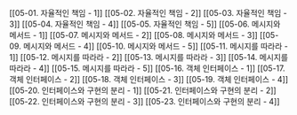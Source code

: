 [[05-01. 자율적인 책임 - 1]]
[[05-02. 자율적인 책임 - 2]]
[[05-03. 자율적인 책임 - 3]]
[[05-04. 자율적인 책임 - 4]]
[[05-05. 자율적인 책임 - 5]]
[[05-06. 메시지와 메서드 - 1]]
[[05-07. 메시지와 메서드 - 2]]
[[05-08. 메시지와 메서드 - 3]]
[[05-09. 메시지와 메서드 - 4]]
[[05-10. 메시지와 메서드 - 5]]
[[05-11. 메시지를 따라라 - 1]]
[[05-12. 메시지를 따라라 - 2]]
[[05-13. 메시지를 따라라 - 3]]
[[05-14. 메시지를 따라라 - 4]]
[[05-15. 메시지를 따라라 - 5]]
[[05-16. 객체 인터페이스 - 1]]
[[05-17. 객체 인터페이스 - 2]]
[[05-18. 객체 인터페이스 - 3]]
[[05-19. 객체 인터페이스 - 4]]
[[05-20. 인터페이스와 구현의 분리 - 1]]
[[05-21. 인터페이스와 구현의 분리 - 2]]
[[05-22. 인터페이스와 구현의 분리 - 3]]
[[05-23. 인터페이스와 구현의 분리 - 4]]